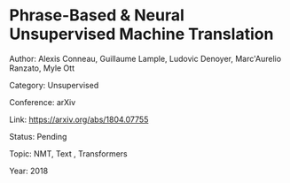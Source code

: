 # Phrase-Based & Neural Unsupervised Machine Translation
Author: Alexis Conneau, Guillaume Lample, Ludovic Denoyer, Marc'Aurelio Ranzato, Myle Ott

Category: Unsupervised

Conference: arXiv

Link: https://arxiv.org/abs/1804.07755

Status: Pending

Topic: NMT, Text , Transformers

Year: 2018
